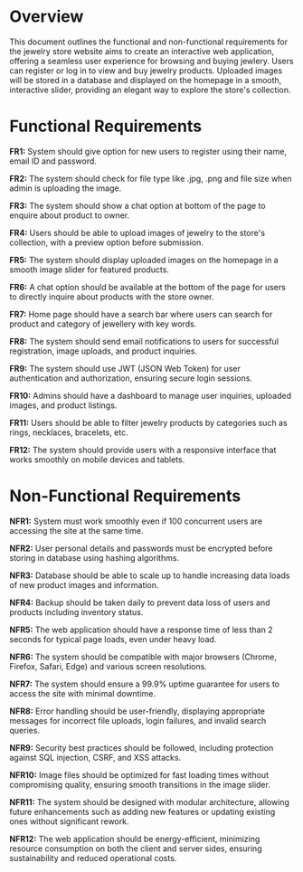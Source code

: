 # Overview

This document outlines the functional and non-functional requirements for the jewelry store website aims to create an interactive web application, offering a seamless user experience for browsing and buying jewlery. Users can register or log in to view and buy jewelry products. Uploaded images will be stored in a database and displayed on the homepage in a smooth, interactive slider, providing an elegant way to explore the store's collection.

# Functional Requirements

**FR1:**
 System should give option for new users to register using their name, email ID and password.

**FR2:**
 The system should check for file type like .jpg, .png and file size when admin is uploading the image.

**FR3:**
 The system should show a chat option at bottom of the page to enquire about product to owner.

**FR4:**
 Users should be able to upload images of jewelry to the store's collection, with a preview option before submission.

**FR5:**
 The system should display uploaded images on the homepage in a smooth image slider for featured products.

**FR6:**
 A chat option should be available at the bottom of the page for users to directly inquire about products with the store owner.

**FR7:**
 Home page should have a search bar where users can search for product and category of jewellery with key words.

**FR8:**
 The system should send email notifications to users for successful registration, image uploads, and product inquiries.

**FR9:**
 The system should use JWT (JSON Web Token) for user authentication and authorization, ensuring secure login sessions.

**FR10:**
 Admins should have a dashboard to manage user inquiries, uploaded images, and product listings.

**FR11:**
 Users should be able to filter jewelry products by categories such as rings, necklaces, bracelets, etc.

**FR12:**
 The system should provide users with a responsive interface that works smoothly on mobile devices and tablets.

# Non-Functional Requirements

**NFR1:**
 System must work smoothly even if 100 concurrent users are accessing the site at the same time.

**NFR2:**
 User personal details and passwords must be encrypted before storing in database using hashing algorithms.

**NFR3:**
 Database should be able to scale up to handle increasing data loads of new product images and information.

**NFR4:**
 Backup should be taken daily to prevent data loss of users and products including inventory status.

**NFR5:**
 The web application should have a response time of less than 2 seconds for typical page loads, even under heavy load.

**NFR6:**
 The system should be compatible with major browsers (Chrome, Firefox, Safari, Edge) and various screen resolutions.

**NFR7:**
 The system should ensure a 99.9% uptime guarantee for users to access the site with minimal downtime.

**NFR8:**
 Error handling should be user-friendly, displaying appropriate messages for incorrect file uploads, login failures, and invalid search queries.

**NFR9:**
 Security best practices should be followed, including protection against SQL injection, CSRF, and XSS attacks.

**NFR10:**
 Image files should be optimized for fast loading times without compromising quality, ensuring smooth transitions in the image slider.

**NFR11:**
 The system should be designed with modular architecture, allowing future enhancements such as adding new features or updating existing ones without significant rework.

**NFR12:**
 The web application should be energy-efficient, minimizing resource consumption on both the client and server sides, ensuring sustainability and reduced operational costs.